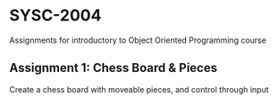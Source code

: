 # SYSC-2004
Assignments for introductory to Object Oriented Programming course

## Assignment 1: Chess Board & Pieces
Create a chess board with moveable pieces, and control through input
